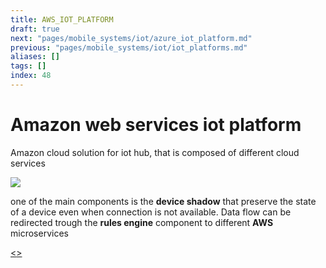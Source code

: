 ```yaml
---
title: AWS_IOT_PLATFORM
draft: true
next: "pages/mobile_systems/iot/azure_iot_platform.md"
previous: "pages/mobile_systems/iot/iot_platforms.md"
aliases: []
tags: []
index: 48
---
```


# Amazon web services iot platform

Amazon cloud solution for iot hub, that is composed of different cloud services

![](assets/mobile_systems/Pasted%20image%2020240613162351.png)

one of the main components is the **device shadow** that preserve the state of a device even when connection is not available.
Data flow can be redirected trough the **rules engine** component to different **AWS** microservices

[<](pages/mobile_systems/iot/iot_platforms.md)[>](pages/mobile_systems/iot/azure_iot_platform.md)

